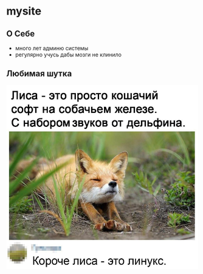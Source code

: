 # mysite

## О Себе

- много лет админю системы
- регулярно учусь дабы мозги не клинило

## Любимая шутка

![Любимая шутка](/images/fox.jpg)
